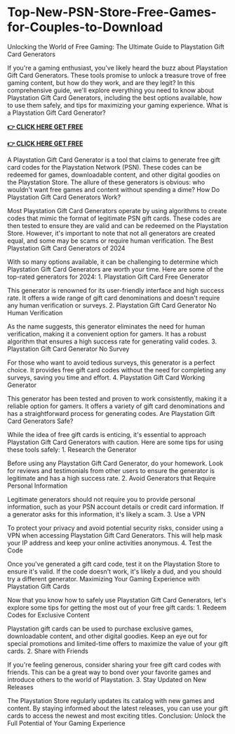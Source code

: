 # Top-New-PSN-Store-Free-Games-for-Couples-to-Download
Unlocking the World of Free Gaming: The Ultimate Guide to Playstation Gift Card Generators

If you're a gaming enthusiast, you've likely heard the buzz about Playstation Gift Card Generators. These tools promise to unlock a treasure trove of free gaming content, but how do they work, and are they legit? In this comprehensive guide, we'll explore everything you need to know about Playstation Gift Card Generators, including the best options available, how to use them safely, and tips for maximizing your gaming experience. What is a Playstation Gift Card Generator?


**[👉 CLICK HERE GET FREE](https://usaofferzon.com/psn)**



**[👉 CLICK HERE GET FREE](https://usaofferzon.com/giftcard)**

A Playstation Gift Card Generator is a tool that claims to generate free gift card codes for the Playstation Network (PSN). These codes can be redeemed for games, downloadable content, and other digital goodies on the Playstation Store. The allure of these generators is obvious: who wouldn't want free games and content without spending a dime? How Do Playstation Gift Card Generators Work?

Most Playstation Gift Card Generators operate by using algorithms to create codes that mimic the format of legitimate PSN gift cards. These codes are then tested to ensure they are valid and can be redeemed on the Playstation Store. However, it's important to note that not all generators are created equal, and some may be scams or require human verification. The Best Playstation Gift Card Generators of 2024

With so many options available, it can be challenging to determine which Playstation Gift Card Generators are worth your time. Here are some of the top-rated generators for 2024: 1. Playstation Gift Card Free Generator

This generator is renowned for its user-friendly interface and high success rate. It offers a wide range of gift card denominations and doesn't require any human verification or surveys. 2. Playstation Gift Card Generator No Human Verification

As the name suggests, this generator eliminates the need for human verification, making it a convenient option for gamers. It has a robust algorithm that ensures a high success rate for generating valid codes. 3. Playstation Gift Card Generator No Survey

For those who want to avoid tedious surveys, this generator is a perfect choice. It provides free gift card codes without the need for completing any surveys, saving you time and effort. 4. Playstation Gift Card Working Generator

This generator has been tested and proven to work consistently, making it a reliable option for gamers. It offers a variety of gift card denominations and has a straightforward process for generating codes. Are Playstation Gift Card Generators Safe?

While the idea of free gift cards is enticing, it's essential to approach Playstation Gift Card Generators with caution. Here are some tips for using these tools safely: 1. Research the Generator

Before using any Playstation Gift Card Generator, do your homework. Look for reviews and testimonials from other users to ensure the generator is legitimate and has a high success rate. 2. Avoid Generators that Require Personal Information

Legitimate generators should not require you to provide personal information, such as your PSN account details or credit card information. If a generator asks for this information, it's likely a scam. 3. Use a VPN

To protect your privacy and avoid potential security risks, consider using a VPN when accessing Playstation Gift Card Generators. This will help mask your IP address and keep your online activities anonymous. 4. Test the Code

Once you've generated a gift card code, test it on the Playstation Store to ensure it's valid. If the code doesn't work, it's likely a dud, and you should try a different generator. Maximizing Your Gaming Experience with Playstation Gift Cards

Now that you know how to safely use Playstation Gift Card Generators, let's explore some tips for getting the most out of your free gift cards: 1. Redeem Codes for Exclusive Content

Playstation gift cards can be used to purchase exclusive games, downloadable content, and other digital goodies. Keep an eye out for special promotions and limited-time offers to maximize the value of your gift cards. 2. Share with Friends

If you're feeling generous, consider sharing your free gift card codes with friends. This can be a great way to bond over your favorite games and introduce others to the world of Playstation. 3. Stay Updated on New Releases

The Playstation Store regularly updates its catalog with new games and content. By staying informed about the latest releases, you can use your gift cards to access the newest and most exciting titles. Conclusion: Unlock the Full Potential of Your Gaming Experience
